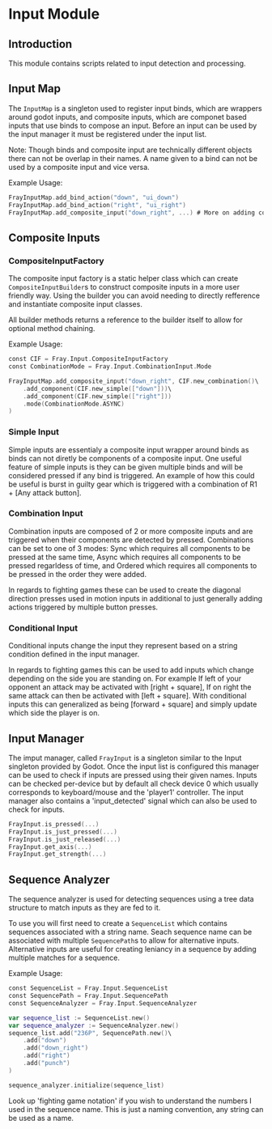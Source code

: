 # Input Module

## Introduction

This module contains scripts related to input detection and processing.

## Input Map

The `InputMap` is a singleton used to register input binds, which are wrappers around godot inputs, and composite inputs, which are componet based inputs that use binds to compose an input. Before an input can be used by the input manager it must be registered under the input list.

Note: Though binds and composite input are technically different objects there can not be overlap in their names. A name given to a bind can not be used by a composite input and vice versa.

Example Usage:

```swift
FrayInputMap.add_bind_action("down", "ui_down")
FrayInputMap.add_bind_action("right", "ui_right")
FrayInputMap.add_composite_input("down_right", ...) # More on adding composite inputs below
```

## Composite Inputs

### CompositeInputFactory

The composite input factory is a static helper class which can create `CompositeInputBuilder`s to construct composite inputs in a more user friendly way. Using the builder you can avoid needing to directly refference and instantiate composite input classes.

All builder methods returns a reference to the builder itself to allow for optional method chaining.

Example Usage:

```swift
const CIF = Fray.Input.CompositeInputFactory
const CombinationMode = Fray.Input.CombinationInput.Mode

FrayInputMap.add_composite_input("down_right", CIF.new_combination()\
    .add_component(CIF.new_simple(["down"]))\
    .add_component(CIF.new_simple(["right"]))
    .mode(CombinationMode.ASYNC)
)
```

### Simple Input

Simple inputs are essentialy a composite input wrapper around binds as binds can not diretly be components of a composite input.
One useful feature of simple inputs is they can be given multiple binds and will be considered pressed if any bind is triggered. An example of how this could be useful is burst in guilty gear which is triggered with a combination of R1 + [Any attack button].

### Combination Input

Combination inputs are composed of 2 or more composite inputs and are triggered when their components are detected by pressed. Combinations can be set to one of 3 modes: Sync which requires all components to be pressed at the same time, Async which requires all components to be pressed regarldess of time, and Ordered which requires all components to be pressed in the order they were added.

In regards to fighting games these can be used to create the diagonal direction presses used in motion inputs in additional to just generally adding actions triggered by multiple button presses.

### Conditional Input

Conditional inputs change the input they represent based on a string condition defined in the input manager.

In regards to fighting games this can be used to add inputs which change depending on the side you are standing on. For example If left of your opponent an attack may be activated with [right + square], If on right the same attack can then be activated with [left + square]. With conditional inputs this can generalized as being [forward + square] and simply update which side the player is on.

## Input Manager

The imput manager, called `FrayInput` is a singleton similar to the Input singleton provided by Godot. Once the input list is configured this manager can be used to check if inputs are pressed using their given names. Inputs can be checked per-device but by default all check device 0 which usually corresponds to keyboard/mouse and the 'player1' controller. The input manager also contains a 'input_detected' signal which can also be used to check for inputs.
    
```swift
FrayInput.is_pressed(...)
FrayInput.is_just_pressed(...)
FrayInput.is_just_released(...)
FrayInput.get_axis(...)
FrayInput.get_strength(...)
```

## Sequence Analyzer

The sequence analyzer is used for detecting sequences using a tree data structure to match inputs as they are fed to it.

To use you will first need to create a `SequenceList` which contains sequences associated with a string name. Seach sequence name can be associated with multiple `SequencePath`s to allow for alternative inputs. Alternative inputs are useful for creating leniancy in a sequence by adding multiple matches for a sequence.

Example Usage:

```swift
const SequenceList = Fray.Input.SequenceList
const SequencePath = Fray.Input.SequencePath
const SequenceAnalyzer = Fray.Input.SequenceAnalyzer

var sequence_list := SequenceList.new()
var sequence_analyzer := SequenceAnalyzer.new()
sequence_list.add("236P", SequencePath.new()\
    .add("down")
    .add("down_right")
    .add("right")
    .add("punch")
)

sequence_analyzer.initialize(sequence_list)
```

Look up 'fighting game notation' if you wish to understand the numbers I used in the sequence name. This is just a naming convention, any string can be used as a name.